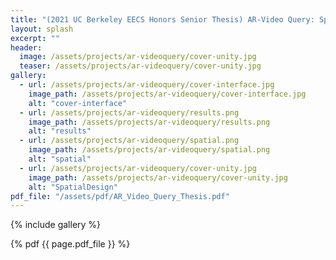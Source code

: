 ```yaml
---
title: "(2021 UC Berkeley EECS Honors Senior Thesis) AR-Video Query: Spatio-Temporal IPhone Video Data Queries"
layout: splash
excerpt: ""
header:
  image: /assets/projects/ar-videoquery/cover-unity.jpg
  teaser: /assets/projects/ar-videoquery/cover-unity.jpg
gallery:
  - url: /assets/projects/ar-videoquery/cover-interface.jpg
    image_path: /assets/projects/ar-videoquery/cover-interface.jpg
    alt: "cover-interface"
  - url: /assets/projects/ar-videoquery/results.png
    image_path: /assets/projects/ar-videoquery/results.png
    alt: "results"
  - url: /assets/projects/ar-videoquery/spatial.png
    image_path: /assets/projects/ar-videoquery/spatial.png
    alt: "spatial"
  - url: /assets/projects/ar-videoquery/cover-unity.jpg
    image_path: /assets/projects/ar-videoquery/cover-unity.jpg
    alt: "SpatialDesign"
pdf_file: "/assets/pdf/AR_Video_Query_Thesis.pdf"
---
```


{% include gallery %}

{% pdf {{ page.pdf_file }} %}

